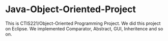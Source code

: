 # Java-Object-Oriented-Project

This is CTIS221/Object-Oriented Programming Project.
We did this project on Eclipse. We implemented Comparator, Abstract, GUI, Inheritence and so on. 
